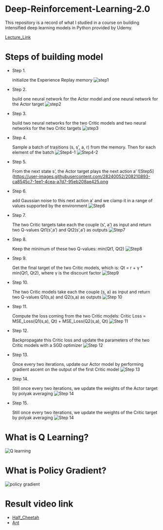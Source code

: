 # Deep-Reinforcement-Learning-2.0

This repository is a record of what I studied in a course on building intensified deep learning models in Python provided by Udemy.

[Lecture_Link]

# Steps of building model
* Step 1.

  initialize the Experience Replay memory
![step1](https://user-images.githubusercontent.com/28240052/208210637-4896e675-3637-41dd-aca4-424c10a2cd82.png)

* Step 2.

  build one neural network for the Actor model and one neural network for the Actor target
  ![step2](https://user-images.githubusercontent.com/28240052/208119965-007094e9-418f-4b53-b188-eb4c73f58400.png)  

* Step 3.

  build two neural networks for the two Critic models and two neural networks for the two Critic targets
![step3](https://user-images.githubusercontent.com/28240052/208121558-0e99fe1f-d2a0-4bf4-876d-847de5faad05.png)
  
  
* Step 4.

  Sample a batch of trasitions (s, s', a, r) from the memory. Then for each element of the batch
  ![Step4-1](https://user-images.githubusercontent.com/28240052/208210801-552c222f-9b5a-4d9a-a052-2a436b014af3.png)
![Step4-2](https://user-images.githubusercontent.com/28240052/208210806-3e5b70fc-0729-4d79-9a39-9a1b8106e970.png)
  
  
* Step 5.

  From the next state s’, the Actor target plays the next action a’
  ![Step5](https://user-images.githubusercontent.com/28240052/208210893-ca8545c7-1ee1-4cea-a7d7-95eb208ae425.png

  
* Step 6.

  add Gaussian noise to this next action a’ and we clamp it in a range of values supported by the environment
  ![Step6](https://user-images.githubusercontent.com/28240052/208211088-3b644a87-e458-45e2-8869-5eebfbd1faf2.png)

  
* Step 7.

  The two Critic targets take each the couple (s’, a’) as input and return two Q-values Qt1(s’,a’) and Qt2(s’,a’) as outputs 
![Step7](https://user-images.githubusercontent.com/28240052/208211133-7a5ea6cd-10a5-4943-ad22-17dbd02833af.png)


  
* Step 8.

  Keep the minimum of these two Q-values: min(Qt1, Qt2)
  ![Step8](https://user-images.githubusercontent.com/28240052/208211263-82b85d22-fd81-4ed8-9e25-c0874c5ad069.png)


* Step 9.

  Get the final target of the two Critic models, which is: Qt = r + γ * min(Qt1, Qt2), where γ is the discount factor
  ![Step9](https://user-images.githubusercontent.com/28240052/208212239-0e0e29cf-e237-4d2b-ad4a-30ce4dfbb8e9.png)


* Step 10.

  The two Critic models take each the couple (s, a) as input and return two Q-values Q1(s,a) and Q2(s,a) as outputs
  ![Step 10](https://user-images.githubusercontent.com/28240052/208212247-aa56c3d1-f7fd-49a4-984d-7ce9e04d6720.png)


* Step 11.

  Compute the loss coming from the two Critic models: Critic Loss = MSE_Loss(Q1(s,a), Qt) + MSE_Loss(Q2(s,a), Qt)
  ![Step 11](https://user-images.githubusercontent.com/28240052/208212252-7ac52521-472c-4c7e-81ee-4dce6b36eab2.png)

* Step 12.

  Backpropagate this Critic loss and update the parameters of the two Critic models with a SGD optimizer
  ![Step 12](https://user-images.githubusercontent.com/28240052/208212266-b39e2d32-aaf2-4fbf-b6cf-a55b3cbe29c4.png)

* Step 13.

  Once every two iterations, update our Actor model by performing gradient ascent on the output of the first Critic model
  ![Step 13](https://user-images.githubusercontent.com/28240052/208212272-83e25ef8-8cb2-4253-90e6-ca888e3a07db.png)


* Step 14.

  Still once every two iterations, we update the weights of the Actor target by polyak averaging
  ![Step 14](https://user-images.githubusercontent.com/28240052/208212279-0d04c553-7108-45ac-9eec-5cfc2c7196df.png)


* Step 15.

  Still once every two iterations, we update the weights of the Critic target by polyak averaging
  ![Step 14](https://user-images.githubusercontent.com/28240052/208212289-0bed8c1b-4c66-4f8d-85c1-328980e71305.png)
# What is Q Learning?

![Q learning](https://user-images.githubusercontent.com/28240052/208212431-bda107e8-b1c6-40be-b35a-671978330f01.png)

# What is Policy Gradient?

![policy gradient](https://user-images.githubusercontent.com/28240052/208212442-8f09816a-78b1-4f90-aef6-9236a187f0b0.png)

# Result video link

* [Half_Cheetah]
* [Ant]

[Lecture_Link]: https://www.udemy.com/course/deep-reinforcement-learning/
[Half_Cheetah]: https://drive.google.com/file/d/1t3lvSKqQEJetq-B41ePkNrMGqz0sQcqg/view?usp=share_link
[Ant]: https://drive.google.com/file/d/15IbzVt7QgPZTNAOYctAV_v7wXADOAiUB/view?usp=share_link


